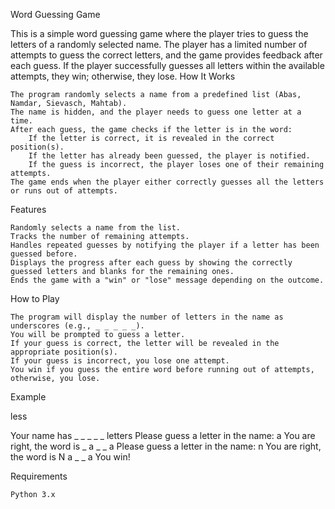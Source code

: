 Word Guessing Game

This is a simple word guessing game where the player tries to guess the letters of a randomly selected name. The player has a limited number of attempts to guess the correct letters, and the game provides feedback after each guess. If the player successfully guesses all letters within the available attempts, they win; otherwise, they lose.
How It Works

    The program randomly selects a name from a predefined list (Abas, Namdar, Sievasch, Mahtab).
    The name is hidden, and the player needs to guess one letter at a time.
    After each guess, the game checks if the letter is in the word:
        If the letter is correct, it is revealed in the correct position(s).
        If the letter has already been guessed, the player is notified.
        If the guess is incorrect, the player loses one of their remaining attempts.
    The game ends when the player either correctly guesses all the letters or runs out of attempts.

Features

    Randomly selects a name from the list.
    Tracks the number of remaining attempts.
    Handles repeated guesses by notifying the player if a letter has been guessed before.
    Displays the progress after each guess by showing the correctly guessed letters and blanks for the remaining ones.
    Ends the game with a "win" or "lose" message depending on the outcome.

How to Play

    The program will display the number of letters in the name as underscores (e.g., _ _ _ _ _).
    You will be prompted to guess a letter.
    If your guess is correct, the letter will be revealed in the appropriate position(s).
    If your guess is incorrect, you lose one attempt.
    You win if you guess the entire word before running out of attempts, otherwise, you lose.

Example

less

Your name has _ _ _ _ _ letters
Please guess a letter in the name: a
You are right, the word is _ a _ _ a
Please guess a letter in the name: n
You are right, the word is N a _ _ a
You win!

Requirements

    Python 3.x